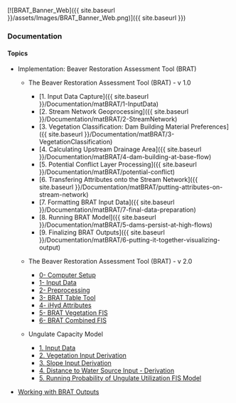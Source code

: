 [![BRAT_Banner_Web]({{ site.baseurl }}/assets/Images/BRAT_Banner_Web.png)]({{ site.baseurl }})



### Documentation

#### Topics

- Implementation: Beaver Restoration Assessment Tool (BRAT)

  - The Beaver Restoration Assessment Tool (BRAT) - v 1.0

    - [1. Input Data Capture]({{ site.baseurl }}/Documentation/matBRAT/1-InputData)
    - [2. Stream Network Geoprocessing]({{ site.baseurl }}/Documentation/matBRAT/2-StreamNetwork)
    - [3. Vegetation Classification: Dam Building Material Preferences]({{ site.baseurl }}/Documentation/matBRAT/3-VegetationClassification)
    - [4. Calculating Upstream Drainage Area]({{ site.baseurl }}/Documentation/matBRAT/4-dam-building-at-base-flow)
    - [5. Potential Conflict Layer Processing]({{ site.baseurl }}/Documentation/matBRAT/potential-conflict)
    - [6. Transfering Attributes onto the Stream Network]({{ site.baseurl }}/Documentation/matBRAT/putting-attributes-on-stream-network)
    - [7. Formatting BRAT Input Data]({{ site.baseurl }}/Documentation/matBRAT/7-final-data-preparation)
    - [8. Running BRAT Model]({{ site.baseurl }}/Documentation/matBRAT/5-dams-persist-at-high-flows)
    - [9. Finalizing BRAT Outputs]({{ site.baseurl }}/Documentation/matBRAT/6-putting-it-together-visualizing-output)

  - The Beaver Restoration Assessment Tool (BRAT) - v 2.0

    - [0- Computer Setup](http://brat.joewheaton.org/home/documentation/manual-implementation/the-beaver-restoration-assessment-tool-brat---v-2-0/0---computer-setup)
    - [1- Input Data](http://brat.joewheaton.org/home/documentation/manual-implementation/the-beaver-restoration-assessment-tool-brat---v-2-0/1-input-data)
    - [2- Preprocessing](http://brat.joewheaton.org/home/documentation/manual-implementation/the-beaver-restoration-assessment-tool-brat---v-2-0/2--preprocessing)
    - [3- BRAT Table Tool](http://brat.joewheaton.org/home/documentation/manual-implementation/the-beaver-restoration-assessment-tool-brat---v-2-0/3--brat-table-tool)
    - [4- iHyd Attributes](http://brat.joewheaton.org/home/documentation/manual-implementation/the-beaver-restoration-assessment-tool-brat---v-2-0/4--ihyd-attributes)
    - [5- BRAT Vegetation FIS](http://brat.joewheaton.org/home/documentation/manual-implementation/the-beaver-restoration-assessment-tool-brat---v-2-0/5--brat-vegetation-fis)
    - [6- BRAT Combined FIS](http://brat.joewheaton.org/home/documentation/manual-implementation/the-beaver-restoration-assessment-tool-brat---v-2-0/6--brat-combined-fis)

  - Ungulate Capacity Model

    - [1. Input Data](http://brat.joewheaton.org/home/documentation/manual-implementation/ungulate-capacity-model/1-input-data)
    - [2. Vegetation Input Derivation](http://brat.joewheaton.org/home/documentation/manual-implementation/ungulate-capacity-model/2-landcover-input-derivation)
    - [3. Slope Input Derivation](http://brat.joewheaton.org/home/documentation/manual-implementation/ungulate-capacity-model/3-slope-input-derivation)
    - [4. Distance to Water Source Input - Derivation](http://brat.joewheaton.org/home/documentation/manual-implementation/ungulate-capacity-model/4-distance-to-water-source-input---derivation)
    - [5. Running Probability of Ungulate Utilization FIS Model](http://brat.joewheaton.org/home/documentation/manual-implementation/ungulate-capacity-model/5-running-ungulate-capacity-fis-model)

- [Working with BRAT Outputs](http://brat.joewheaton.org/home/documentation/working-with-brat-outputs)